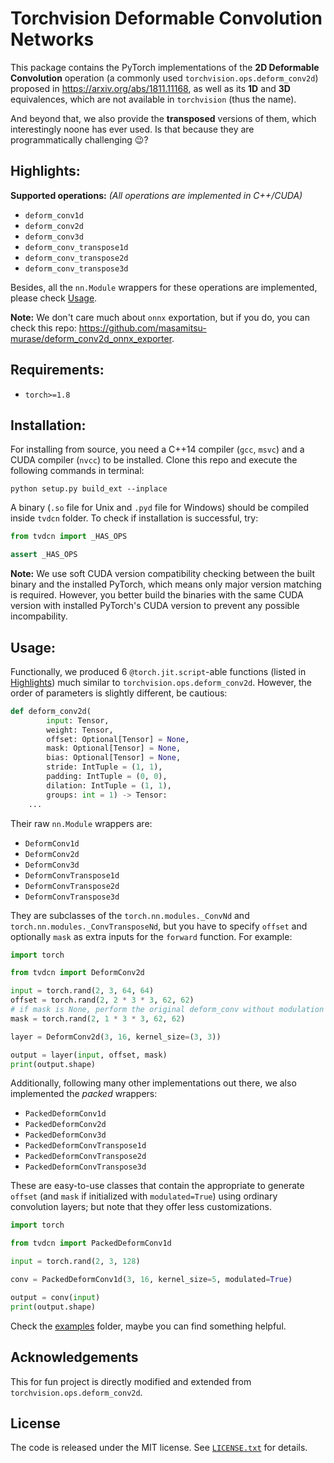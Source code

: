 Torchvision Deformable Convolution Networks
========

This package contains the PyTorch implementations of the **2D Deformable Convolution** operation
(a commonly used  `torchvision.ops.deform_conv2d`) proposed in https://arxiv.org/abs/1811.11168,
as well as its **1D** and **3D** equivalences, which are not available in `torchvision` (thus the name).

And beyond that, we also provide the **transposed** versions of them, which interestingly noone has ever used.
Is that because they are programmatically challenging 😉?

## Highlights:

**Supported operations:** _(All operations are implemented in C++/CUDA)_
- `deform_conv1d`
- `deform_conv2d`
- `deform_conv3d`
- `deform_conv_transpose1d`
- `deform_conv_transpose2d`
- `deform_conv_transpose3d`

Besides, all the `nn.Module` wrappers for these operations are implemented, please check [Usage](#usage).

**Note:** We don't care much about `onnx` exportation, but if you do, you can check this repo:
https://github.com/masamitsu-murase/deform_conv2d_onnx_exporter.

## Requirements:

- `torch>=1.8`

## Installation:

For installing from source, you need a C++14 compiler (`gcc`, `msvc`) and a CUDA compiler (`nvcc`) to be installed.
Clone this repo and execute the following commands in terminal:

```terminal
python setup.py build_ext --inplace
```

A binary (`.so` file for Unix and `.pyd` file for Windows) should be compiled inside `tvdcn` folder.
To check if installation is successful, try:

```python
from tvdcn import _HAS_OPS

assert _HAS_OPS
```

**Note:** We use soft CUDA version compatibility checking between the built binary and the installed PyTorch,
which means only major version matching is required.
However, you better build the binaries with the same CUDA version with installed PyTorch's CUDA version to prevent
any possible incompability.

## Usage:

Functionally, we produced 6 `@torch.jit.script`-able functions (listed in [Highlights](#highlights)) much similar to `torchvision.ops.deform_conv2d`.
However, the order of parameters is slightly different, be cautious:

```python
def deform_conv2d(
        input: Tensor,
        weight: Tensor,
        offset: Optional[Tensor] = None,
        mask: Optional[Tensor] = None,
        bias: Optional[Tensor] = None,
        stride: IntTuple = (1, 1),
        padding: IntTuple = (0, 0),
        dilation: IntTuple = (1, 1),
        groups: int = 1) -> Tensor:
    ...
```

Their raw `nn.Module` wrappers are:
- `DeformConv1d`
- `DeformConv2d`
- `DeformConv3d`
- `DeformConvTranspose1d`
- `DeformConvTranspose2d`
- `DeformConvTranspose3d`

They are subclasses of the `torch.nn.modules._ConvNd` and `torch.nn.modules._ConvTransposeNd`,
but you have to specify `offset` and optionally `mask` as extra inputs for the `forward` function.
For example:

```python
import torch

from tvdcn import DeformConv2d

input = torch.rand(2, 3, 64, 64)
offset = torch.rand(2, 2 * 3 * 3, 62, 62)
# if mask is None, perform the original deform_conv without modulation (v2)
mask = torch.rand(2, 1 * 3 * 3, 62, 62)

layer = DeformConv2d(3, 16, kernel_size=(3, 3))

output = layer(input, offset, mask)
print(output.shape)
```

Additionally, following many other implementations out there, we also implemented the _packed_ wrappers:
- `PackedDeformConv1d`
- `PackedDeformConv2d`
- `PackedDeformConv3d`
- `PackedDeformConvTranspose1d`
- `PackedDeformConvTranspose2d`
- `PackedDeformConvTranspose3d`

These are easy-to-use classes that contain the appropriate to generate
`offset` (and `mask` if initialized with `modulated=True`) using ordinary convolution layers;
but note that they offer less customizations.

```python
import torch

from tvdcn import PackedDeformConv1d

input = torch.rand(2, 3, 128)

conv = PackedDeformConv1d(3, 16, kernel_size=5, modulated=True)

output = conv(input)
print(output.shape)
```

Check the [examples](examples) folder, maybe you can find something helpful.

## Acknowledgements

This for fun project is directly modified and extended from `torchvision.ops.deform_conv2d`.

## License

The code is released under the MIT license. See [`LICENSE.txt`](LICENSE.txt) for details.

